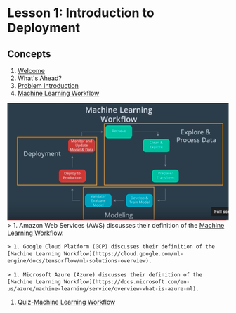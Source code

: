 # Lesson 1: Introduction to Deployment

## Concepts

1. [Welcome](https://www.youtube.com/watch?v=jQ2IZzga8Nw)
1. What's Ahead?
1. [Problem Introduction](https://www.youtube.com/watch?time_continue=19&v=-ZtVV7RvGYY)
1. [Machine Learning Workflow](https://www.youtube.com/watch?time_continue=2&v=ku_96X6TZas)

![workflow](images/workflow.png)
	> 1. Amazon Web Services (AWS) discusses their definition of the [Machine Learning Workflow](https://docs.aws.amazon.com/sagemaker/latest/dg/how-it-works-mlconcepts.html).

	> 1. Google Cloud Platform (GCP) discusses their definition of the [Machine Learning Workflow](https://cloud.google.com/ml-engine/docs/tensorflow/ml-solutions-overview).

	> 1. Microsoft Azure (Azure) discusses their definition of the [Machine Learning Workflow](https://docs.microsoft.com/en-us/azure/machine-learning/service/overview-what-is-azure-ml).
1. [Quiz-Machine Learning Workflow](images/quiz1.png)
